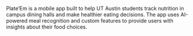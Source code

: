 Plate’Em is a mobile app built to help UT Austin students track nutrition in campus dining halls and make healthier eating decisions. The app uses AI-powered meal recognition and custom features to provide users with insights about their food choices.
